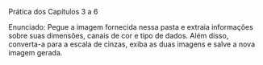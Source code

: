 Prática dos Capítulos 3 a 6

Enunciado: Pegue a imagem fornecida nessa pasta e extraia informações sobre suas dimensões, canais de cor e tipo de dados. Além disso, converta-a para a escala de cinzas, exiba as duas imagens e salve a nova imagem gerada.
